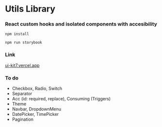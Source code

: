 # Utils Library

### React custom hooks and isolated components with accesibility

`npm install`

`npm run storybook`

### Link
[ui-kit7.vercel.app](https://ui-kit7.vercel.app/)

### To do

- Checkbox, Radio, Switch
- Separator
- Acc (id: required, replace), Consuming (Triggers)
- Theme
- Navbar, DropdownMenu
- DatePicker, TimePicker
- Pagination
